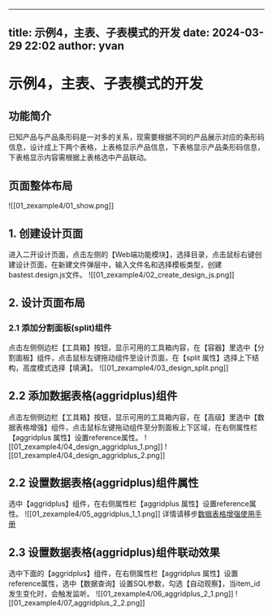 ---
title: 示例4，主表、子表模式的开发
date: 2024-03-29 22:02
author: yvan
------

# 示例4，主表、子表模式的开发

## 功能简介
已知产品与产品条形码是一对多的关系，现需要根据不同的产品展示对应的条形码信息，设计成上下两个表格，上表格显示产品信息，下表格显示产品条形码信息，下表格显示内容需根据上表格选中产品联动。
## 页面整体布局
![[01_zexample4/01_show.png]]

## 1. 创建设计页面
进入二开设计页面，点击左侧的【Web端功能模块】，选择目录，点击鼠标右键创建设计页面，在新建文件弹层中，输入文件名和选择模板类型，创建bastest.design.js文件。
![[01_zexample4/02_create_design_js.png]]

## 2. 设计页面布局
### 2.1 添加分割面板(split)组件
点击左侧侧边栏【工具箱】按钮，显示可用的工具箱内容，在【容器】里选中【分割面板】组件，点击鼠标左键拖动组件至设计页面，在【split 属性】选择上下结构，高度模式选择【填满】。
![[01_zexample4/03_design_split.png]]

## 2.2 添加数据表格(aggridplus)组件
点击左侧侧边栏【工具箱】按钮，显示可用的工具箱内容，在【高级】里选中【数据表格增强】组件，点击鼠标左键拖动组件至分割面板上下区域，在右侧属性栏【aggridplus 属性】设置reference属性。
![[01_zexample4/04_design_aggridplus_1.png]]
![[01_zexample4/04_design_aggridplus_2.png]]

## 2.2 设置数据表格(aggridplus)组件属性
选中【aggridplus】组件，在右侧属性栏【aggridplus 属性】设置reference属性。
![[01_zexample4/05_aggridplus_1_1.png]]
详情请移步[数据表格增强使用手册](./25_aggridplus.md)

## 2.3 设置数据表格(aggridplus)组件联动效果
选中下面的【aggridplus】组件，在右侧属性栏【aggridplus 属性】设置reference属性，选中【数据查询】设置SQL参数，勾选【自动观察】，当item_id发生变化时，会触发监听。
![[01_zexample4/06_aggridplus_2_1.png]]
![[01_zexample4/07_aggridplus_2_2.png]]
